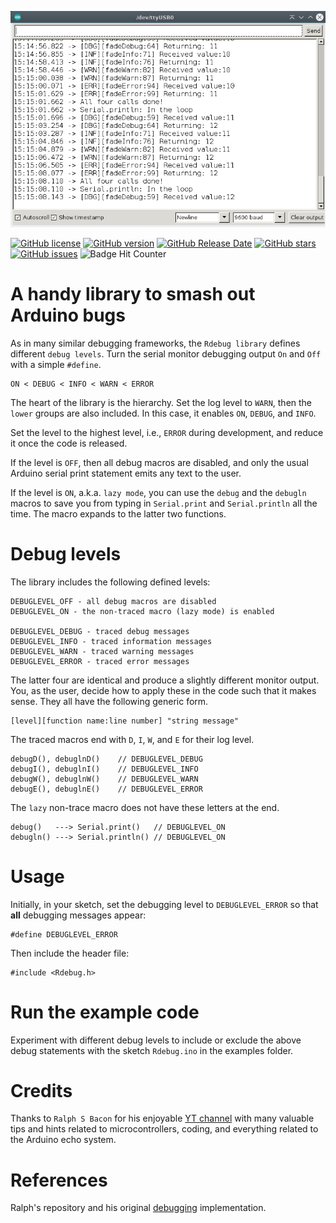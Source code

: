![serial-output](./images/serial-monitor.png)

[![GitHub license](https://img.shields.io/github/license/berrak/Rdebug.svg?logo=gnu&logoColor=ffffff)](https://github.com/berrak/Rdebug/blob/master/LICENSE)
[![GitHub version](https://img.shields.io/github/release/berrak/Rdebug.svg?logo=github&logoColor=ffffff)](https://github.com/berrak/Rdebug/releases/latest)
[![GitHub Release Date](https://img.shields.io/github/release-date/berrak/Rdebug.svg?logo=github&logoColor=ffffff)](https://github.com/berrak/Rdebug/releases/latest)
[![GitHub stars](https://img.shields.io/github/stars/berrak/Rdebug.svg?logo=github&logoColor=ffffff)](https://github.com/berrak/Rdebug/stargazers)
[![GitHub issues](https://img.shields.io/github/issues/berrak/Rdebug.svg?logo=github&logoColor=ffffff)](https://github.com/berrak/Rdebug/issues)
![Badge Hit Counter](https://visitor-badge.laobi.icu/badge?page_id=berrak_Rdebug)

# A handy library to smash out Arduino bugs

As in many similar debugging frameworks, the `Rdebug library` defines different `debug levels`. Turn the serial monitor debugging output `On` and `Off` with a simple `#define`.

```
ON < DEBUG < INFO < WARN < ERROR
```

The heart of the library is the hierarchy. Set the log level to `WARN`, then the `lower` groups are also included. In this case, it enables `ON`, `DEBUG`, and `INFO`.

Set the level to the highest level, i.e., `ERROR` during development, and reduce it once the code is released.

If the level is `OFF`, then all debug macros are disabled, and only the usual Arduino serial print statement emits any text to the user.

If the level is `ON`, a.k.a. `lazy mode`, you can use the `debug` and the `debugln` macros to save you from typing in `Serial.print` and `Serial.println` all the time. The macro expands to the latter two functions.

# Debug levels

The library includes the following defined levels:

```
DEBUGLEVEL_OFF - all debug macros are disabled
DEBUGLEVEL_ON - the non-traced macro (lazy mode) is enabled

DEBUGLEVEL_DEBUG - traced debug messages
DEBUGLEVEL_INFO - traced information messages
DEBUGLEVEL_WARN - traced warning messages
DEBUGLEVEL_ERROR - traced error messages
```

The latter four are identical and produce a slightly different monitor output. You, as the user, decide how to apply these in the code such that it makes sense. They all have the following generic form.

```
[level][function name:line number] "string message"
```
The traced macros end with `D`, `I`, `W`, and `E` for their log level.

```
debugD(), debuglnD()    // DEBUGLEVEL_DEBUG
debugI(), debuglnI()    // DEBUGLEVEL_INFO
debugW(), debuglnW()    // DEBUGLEVEL_WARN
debugE(), debuglnE()    // DEBUGLEVEL_ERROR
```

The `lazy` non-trace macro does not have these letters at the end.
```
debug()   ---> Serial.print()   // DEBUGLEVEL_ON
debugln() ---> Serial.println() // DEBUGLEVEL_ON
```

# Usage

Initially, in your sketch, set the debugging level to `DEBUGLEVEL_ERROR` so that **all** debugging messages appear:

```
#define DEBUGLEVEL_ERROR
```
Then include the header file:
```
#include <Rdebug.h>
```

# Run the example code
Experiment with different debug levels to include or exclude the above debug statements with the sketch `Rdebug.ino` in the examples folder.

# Credits
Thanks to `Ralph S Bacon` for his enjoyable [YT channel](https://www.youtube.com/@RalphBacon) with many valuable tips and hints related to microcontrollers, coding, and everything related to the Arduino echo system.

# References
Ralph's repository and his original [debugging](https://github.com/RalphBacon/224-Superior-Serial.print-statements) implementation.

